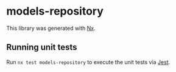# models-repository

This library was generated with [Nx](https://nx.dev).

## Running unit tests

Run `nx test models-repository` to execute the unit tests via [Jest](https://jestjs.io).
